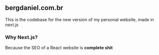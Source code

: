 ## bergdaniel.com.br

This is the codebase for the new version of my personal website, made in next.js

### Why Next.js?
Because the SEO of a React website is **complete shit**